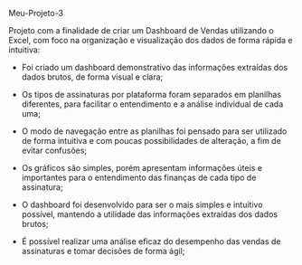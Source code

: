 Meu-Projeto-3

Projeto com a finalidade de criar um Dashboard de Vendas utilizando o Excel, com foco na organização e visualização dos dados de forma rápida e intuitiva:

- Foi criado um dashboard demonstrativo das informações extraídas dos dados brutos, de forma visual e clara;

- Os tipos de assinaturas por plataforma foram separados em planilhas diferentes, para facilitar o entendimento e a análise individual de cada uma;

- O modo de navegação entre as planilhas foi pensado para ser utilizado de forma intuitiva e com poucas possibilidades de alteração, a fim de evitar confusões;

- Os gráficos são simples, porém apresentam informações úteis e importantes para o entendimento das finanças de cada tipo de assinatura;

- O dashboard foi desenvolvido para ser o mais simples e intuitivo possível, mantendo a utilidade das informações extraídas dos dados brutos;

- É possível realizar uma análise eficaz do desempenho das vendas de assinaturas e tomar decisões de forma ágil;
